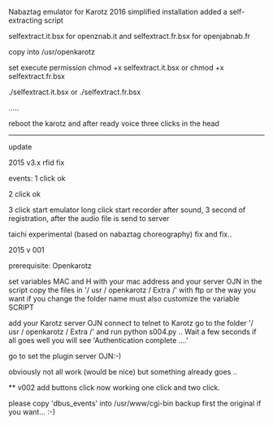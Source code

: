 Nabaztag emulator for Karotz
2016 simplified installation
added a self-extracting script

selfextract.it.bsx for openznab.it
and
selfextract.fr.bsx for openjabnab.fr

copy into
/usr/openkarotz

set execute permission
chmod +x selfextract.it.bsx 
or
chmod +x selfextract.fr.bsx 

./selfextract.it.bsx
or
./selfextract.fr.bsx

.....

reboot the karotz and after ready voice 
three clicks in the head

--------------------

update

2015 v3.x
rfid fix

events: 
1 click ok

2 click ok

3 click start emulator
long click start recorder after sound, 3 second of registration, after the audio file is send to server

taichi experimental (based on nabaztag choreography)
fix and fix..

2015 v 001

prerequisite: Openkarotz

set variables MAC and H with your mac address and your server OJN
in the script
copy the files in '/ usr / openkarotz / Extra /' with ftp or the way you want
if you change the folder name must also customize the variable SCRIPT

add your Karotz server OJN
connect to telnet to Karotz
go to the folder '/ usr / openkarotz / Extra /'
and run python s004.py
.. Wait a few seconds
if all goes well you will see 'Authentication complete ....'

go to set the plugin server OJN:-)

obviously not all work (would be nice) but something already goes ..


** v002 add buttons click
now working one click and two click.

please copy 'dbus_events' into /usr/www/cgi-bin 
backup first the original if you want...  :-)
